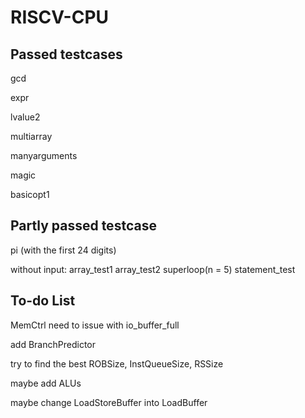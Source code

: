 # RISCV-CPU

Passed testcases
---
  gcd

  expr

  lvalue2

  multiarray

  manyarguments
  
  magic
  
  basicopt1
  
  
Partly passed testcase
---
  
  pi (with the first 24 digits)
  
  without input:
  array_test1
  array_test2
  superloop(n = 5)
  statement_test  

To-do List
---
  MemCtrl need to issue with io_buffer_full

  add BranchPredictor
  
  try to find the best ROBSize, InstQueueSize, RSSize
  
  maybe add ALUs
  
  maybe change LoadStoreBuffer into LoadBuffer
  
